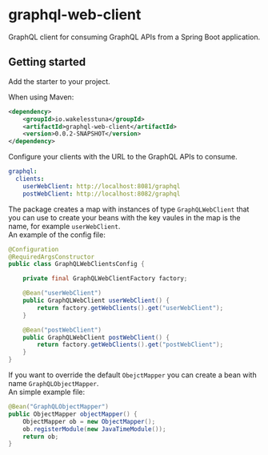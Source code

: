 # graphql-web-client

GraphQL client for consuming GraphQL APIs from a Spring Boot application.


## Getting started

Add the starter to your project.

When using Maven:
```xml
<dependency>
    <groupId>io.wakelesstuna</groupId>
    <artifactId>graphql-web-client</artifactId>
    <version>0.0.2-SNAPSHOT</version>
</dependency>
```
Configure your clients with the URL to the GraphQL APIs to consume.
```yaml
graphql:
  clients:
    userWebClient: http://localhost:8081/graphql
    postWebClient: http://localhost:8082/graphql
```
The package creates a map with instances of type `GraphQLWebClient` that you can use to create your beans with the key vaules in the map is the name, for example `userWebClient`. 
</br>An example of the config file:

```java
@Configuration
@RequiredArgsConstructor
public class GraphQLWebClientsConfig {

    private final GraphQLWebClientFactory factory;

    @Bean("userWebClient")
    public GraphQLWebClient userWebClient() {
        return factory.getWebClients().get("userWebClient");
    }

    @Bean("postWebClient")
    public GraphQLWebClient postWebClient() {
        return factory.getWebClients().get("postWebClient");
    }
}
```

If you want to override the default `ObejctMapper` you can create a bean with name `GraphQLObjectMapper`.
<br/>An simple example file:

```java
@Bean("GraphQLObjectMapper")
public ObjectMapper objectMapper() {
    ObjectMapper ob = new ObjectMapper();
    ob.registerModule(new JavaTimeModule());
    return ob;
}
```
